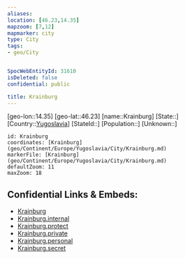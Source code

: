 ```yaml
---
aliases: 
location: [46.23,14.35]
mapzoom: [7,12] 
mapmarker: city 
type: City
tags:
- geo/City


SpocWebEntityId: 31610
isDeleted: false
confidential: public

title: Krainburg
---
```

[geo-lon::14.35]
[geo-lat::46.23]
[name::Krainburg]
[State::]
[Country::[Yugoslavia](geo/Continent/Europe/Yugoslavia.md)]
[StateId::]
[Population::]
[Unknown::]


```leaflet
id: Krainburg
coordinates: [Krainburg](geo/Continent/Europe/Yugoslavia/City/Krainburg.md)
markerFile: [Krainburg](geo/Continent/Europe/Yugoslavia/City/Krainburg.md)
defaultZoom: 11 
maxZoom: 18
```


## Confidential Links & Embeds: 
- [Krainburg](../../../../../../_public/geo/Continent/Europe/Yugoslavia/City/Krainburg.md) 
- [Krainburg.internal](../../../../../../_internal/geo/Continent/Europe/Yugoslavia/City/Krainburg.internal.md) 
- [Krainburg.protect](../../../../../../_protect/geo/Continent/Europe/Yugoslavia/City/Krainburg.protect.md) 
- [Krainburg.private](../../../../../../_private/geo/Continent/Europe/Yugoslavia/City/Krainburg.private.md) 
- [Krainburg.personal](../../../../../../_personal/geo/Continent/Europe/Yugoslavia/City/Krainburg.personal.md) 
- [Krainburg.secret](../../../../../../_secret/geo/Continent/Europe/Yugoslavia/City/Krainburg.secret.md) 
